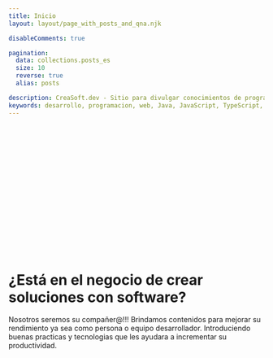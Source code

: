 ```yaml
---
title: Inicio
layout: layout/page_with_posts_and_qna.njk

disableComments: true

pagination:
  data: collections.posts_es
  size: 10
  reverse: true
  alias: posts

description: CreaSoft.dev - Sitio para divulgar conocimientos de programacion.
keywords: desarrollo, programacion, web, Java, JavaScript, TypeScript, contenedores, docker, kubernetes
---
```

<div
    style="background-image:
           url('/images/humaaans.png');
    height:250px;
    background-repeat: no-repeat;
    background-size: 50%;
    background-position:center;">&nbsp;</div>

# ¿Está en el negocio de crear soluciones con software?

Nosotros seremos su compañer@!!!
Brindamos contenidos para mejorar su rendimiento ya sea como persona o equipo desarrollador.
Introduciendo buenas practicas y tecnologias que les ayudara a incrementar su productividad.
